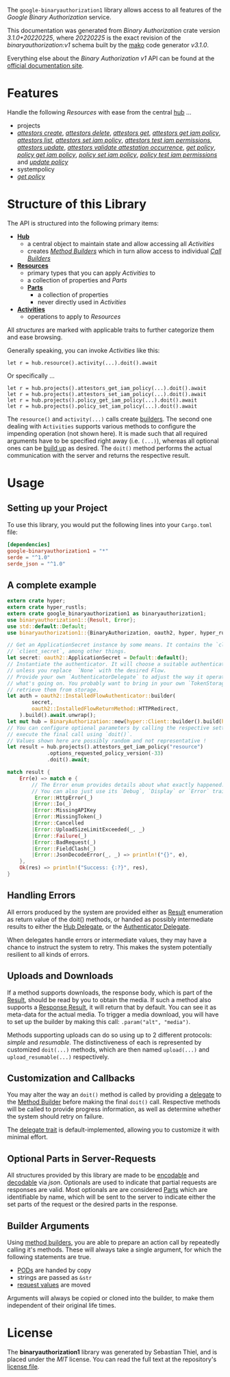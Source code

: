<!---
DO NOT EDIT !
This file was generated automatically from 'src/mako/api/README.md.mako'
DO NOT EDIT !
-->
The `google-binaryauthorization1` library allows access to all features of the *Google Binary Authorization* service.

This documentation was generated from *Binary Authorization* crate version *3.1.0+20220225*, where *20220225* is the exact revision of the *binaryauthorization:v1* schema built by the [mako](http://www.makotemplates.org/) code generator *v3.1.0*.

Everything else about the *Binary Authorization* *v1* API can be found at the
[official documentation site](https://cloud.google.com/binary-authorization/).
# Features

Handle the following *Resources* with ease from the central [hub](https://docs.rs/google-binaryauthorization1/3.1.0+20220225/google_binaryauthorization1/BinaryAuthorization) ... 

* projects
 * [*attestors create*](https://docs.rs/google-binaryauthorization1/3.1.0+20220225/google_binaryauthorization1/api::ProjectAttestorCreateCall), [*attestors delete*](https://docs.rs/google-binaryauthorization1/3.1.0+20220225/google_binaryauthorization1/api::ProjectAttestorDeleteCall), [*attestors get*](https://docs.rs/google-binaryauthorization1/3.1.0+20220225/google_binaryauthorization1/api::ProjectAttestorGetCall), [*attestors get iam policy*](https://docs.rs/google-binaryauthorization1/3.1.0+20220225/google_binaryauthorization1/api::ProjectAttestorGetIamPolicyCall), [*attestors list*](https://docs.rs/google-binaryauthorization1/3.1.0+20220225/google_binaryauthorization1/api::ProjectAttestorListCall), [*attestors set iam policy*](https://docs.rs/google-binaryauthorization1/3.1.0+20220225/google_binaryauthorization1/api::ProjectAttestorSetIamPolicyCall), [*attestors test iam permissions*](https://docs.rs/google-binaryauthorization1/3.1.0+20220225/google_binaryauthorization1/api::ProjectAttestorTestIamPermissionCall), [*attestors update*](https://docs.rs/google-binaryauthorization1/3.1.0+20220225/google_binaryauthorization1/api::ProjectAttestorUpdateCall), [*attestors validate attestation occurrence*](https://docs.rs/google-binaryauthorization1/3.1.0+20220225/google_binaryauthorization1/api::ProjectAttestorValidateAttestationOccurrenceCall), [*get policy*](https://docs.rs/google-binaryauthorization1/3.1.0+20220225/google_binaryauthorization1/api::ProjectGetPolicyCall), [*policy get iam policy*](https://docs.rs/google-binaryauthorization1/3.1.0+20220225/google_binaryauthorization1/api::ProjectPolicyGetIamPolicyCall), [*policy set iam policy*](https://docs.rs/google-binaryauthorization1/3.1.0+20220225/google_binaryauthorization1/api::ProjectPolicySetIamPolicyCall), [*policy test iam permissions*](https://docs.rs/google-binaryauthorization1/3.1.0+20220225/google_binaryauthorization1/api::ProjectPolicyTestIamPermissionCall) and [*update policy*](https://docs.rs/google-binaryauthorization1/3.1.0+20220225/google_binaryauthorization1/api::ProjectUpdatePolicyCall)
* systempolicy
 * [*get policy*](https://docs.rs/google-binaryauthorization1/3.1.0+20220225/google_binaryauthorization1/api::SystempolicyGetPolicyCall)




# Structure of this Library

The API is structured into the following primary items:

* **[Hub](https://docs.rs/google-binaryauthorization1/3.1.0+20220225/google_binaryauthorization1/BinaryAuthorization)**
    * a central object to maintain state and allow accessing all *Activities*
    * creates [*Method Builders*](https://docs.rs/google-binaryauthorization1/3.1.0+20220225/google_binaryauthorization1/client::MethodsBuilder) which in turn
      allow access to individual [*Call Builders*](https://docs.rs/google-binaryauthorization1/3.1.0+20220225/google_binaryauthorization1/client::CallBuilder)
* **[Resources](https://docs.rs/google-binaryauthorization1/3.1.0+20220225/google_binaryauthorization1/client::Resource)**
    * primary types that you can apply *Activities* to
    * a collection of properties and *Parts*
    * **[Parts](https://docs.rs/google-binaryauthorization1/3.1.0+20220225/google_binaryauthorization1/client::Part)**
        * a collection of properties
        * never directly used in *Activities*
* **[Activities](https://docs.rs/google-binaryauthorization1/3.1.0+20220225/google_binaryauthorization1/client::CallBuilder)**
    * operations to apply to *Resources*

All *structures* are marked with applicable traits to further categorize them and ease browsing.

Generally speaking, you can invoke *Activities* like this:

```Rust,ignore
let r = hub.resource().activity(...).doit().await
```

Or specifically ...

```ignore
let r = hub.projects().attestors_get_iam_policy(...).doit().await
let r = hub.projects().attestors_set_iam_policy(...).doit().await
let r = hub.projects().policy_get_iam_policy(...).doit().await
let r = hub.projects().policy_set_iam_policy(...).doit().await
```

The `resource()` and `activity(...)` calls create [builders][builder-pattern]. The second one dealing with `Activities` 
supports various methods to configure the impending operation (not shown here). It is made such that all required arguments have to be 
specified right away (i.e. `(...)`), whereas all optional ones can be [build up][builder-pattern] as desired.
The `doit()` method performs the actual communication with the server and returns the respective result.

# Usage

## Setting up your Project

To use this library, you would put the following lines into your `Cargo.toml` file:

```toml
[dependencies]
google-binaryauthorization1 = "*"
serde = "^1.0"
serde_json = "^1.0"
```

## A complete example

```Rust
extern crate hyper;
extern crate hyper_rustls;
extern crate google_binaryauthorization1 as binaryauthorization1;
use binaryauthorization1::{Result, Error};
use std::default::Default;
use binaryauthorization1::{BinaryAuthorization, oauth2, hyper, hyper_rustls};

// Get an ApplicationSecret instance by some means. It contains the `client_id` and 
// `client_secret`, among other things.
let secret: oauth2::ApplicationSecret = Default::default();
// Instantiate the authenticator. It will choose a suitable authentication flow for you, 
// unless you replace  `None` with the desired Flow.
// Provide your own `AuthenticatorDelegate` to adjust the way it operates and get feedback about 
// what's going on. You probably want to bring in your own `TokenStorage` to persist tokens and
// retrieve them from storage.
let auth = oauth2::InstalledFlowAuthenticator::builder(
        secret,
        oauth2::InstalledFlowReturnMethod::HTTPRedirect,
    ).build().await.unwrap();
let mut hub = BinaryAuthorization::new(hyper::Client::builder().build(hyper_rustls::HttpsConnector::with_native_roots().https_or_http().enable_http1().enable_http2().build()), auth);
// You can configure optional parameters by calling the respective setters at will, and
// execute the final call using `doit()`.
// Values shown here are possibly random and not representative !
let result = hub.projects().attestors_get_iam_policy("resource")
             .options_requested_policy_version(-33)
             .doit().await;

match result {
    Err(e) => match e {
        // The Error enum provides details about what exactly happened.
        // You can also just use its `Debug`, `Display` or `Error` traits
         Error::HttpError(_)
        |Error::Io(_)
        |Error::MissingAPIKey
        |Error::MissingToken(_)
        |Error::Cancelled
        |Error::UploadSizeLimitExceeded(_, _)
        |Error::Failure(_)
        |Error::BadRequest(_)
        |Error::FieldClash(_)
        |Error::JsonDecodeError(_, _) => println!("{}", e),
    },
    Ok(res) => println!("Success: {:?}", res),
}

```
## Handling Errors

All errors produced by the system are provided either as [Result](https://docs.rs/google-binaryauthorization1/3.1.0+20220225/google_binaryauthorization1/client::Result) enumeration as return value of
the doit() methods, or handed as possibly intermediate results to either the 
[Hub Delegate](https://docs.rs/google-binaryauthorization1/3.1.0+20220225/google_binaryauthorization1/client::Delegate), or the [Authenticator Delegate](https://docs.rs/yup-oauth2/*/yup_oauth2/trait.AuthenticatorDelegate.html).

When delegates handle errors or intermediate values, they may have a chance to instruct the system to retry. This 
makes the system potentially resilient to all kinds of errors.

## Uploads and Downloads
If a method supports downloads, the response body, which is part of the [Result](https://docs.rs/google-binaryauthorization1/3.1.0+20220225/google_binaryauthorization1/client::Result), should be
read by you to obtain the media.
If such a method also supports a [Response Result](https://docs.rs/google-binaryauthorization1/3.1.0+20220225/google_binaryauthorization1/client::ResponseResult), it will return that by default.
You can see it as meta-data for the actual media. To trigger a media download, you will have to set up the builder by making
this call: `.param("alt", "media")`.

Methods supporting uploads can do so using up to 2 different protocols: 
*simple* and *resumable*. The distinctiveness of each is represented by customized 
`doit(...)` methods, which are then named `upload(...)` and `upload_resumable(...)` respectively.

## Customization and Callbacks

You may alter the way an `doit()` method is called by providing a [delegate](https://docs.rs/google-binaryauthorization1/3.1.0+20220225/google_binaryauthorization1/client::Delegate) to the 
[Method Builder](https://docs.rs/google-binaryauthorization1/3.1.0+20220225/google_binaryauthorization1/client::CallBuilder) before making the final `doit()` call. 
Respective methods will be called to provide progress information, as well as determine whether the system should 
retry on failure.

The [delegate trait](https://docs.rs/google-binaryauthorization1/3.1.0+20220225/google_binaryauthorization1/client::Delegate) is default-implemented, allowing you to customize it with minimal effort.

## Optional Parts in Server-Requests

All structures provided by this library are made to be [encodable](https://docs.rs/google-binaryauthorization1/3.1.0+20220225/google_binaryauthorization1/client::RequestValue) and 
[decodable](https://docs.rs/google-binaryauthorization1/3.1.0+20220225/google_binaryauthorization1/client::ResponseResult) via *json*. Optionals are used to indicate that partial requests are responses 
are valid.
Most optionals are are considered [Parts](https://docs.rs/google-binaryauthorization1/3.1.0+20220225/google_binaryauthorization1/client::Part) which are identifiable by name, which will be sent to 
the server to indicate either the set parts of the request or the desired parts in the response.

## Builder Arguments

Using [method builders](https://docs.rs/google-binaryauthorization1/3.1.0+20220225/google_binaryauthorization1/client::CallBuilder), you are able to prepare an action call by repeatedly calling it's methods.
These will always take a single argument, for which the following statements are true.

* [PODs][wiki-pod] are handed by copy
* strings are passed as `&str`
* [request values](https://docs.rs/google-binaryauthorization1/3.1.0+20220225/google_binaryauthorization1/client::RequestValue) are moved

Arguments will always be copied or cloned into the builder, to make them independent of their original life times.

[wiki-pod]: http://en.wikipedia.org/wiki/Plain_old_data_structure
[builder-pattern]: http://en.wikipedia.org/wiki/Builder_pattern
[google-go-api]: https://github.com/google/google-api-go-client

# License
The **binaryauthorization1** library was generated by Sebastian Thiel, and is placed 
under the *MIT* license.
You can read the full text at the repository's [license file][repo-license].

[repo-license]: https://github.com/Byron/google-apis-rsblob/main/LICENSE.md

